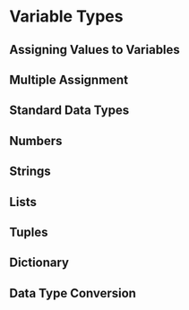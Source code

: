 
# Variable Types

## Assigning Values to Variables

## Multiple Assignment

## Standard Data Types

## Numbers

## Strings

## Lists

## Tuples

## Dictionary

## Data Type Conversion